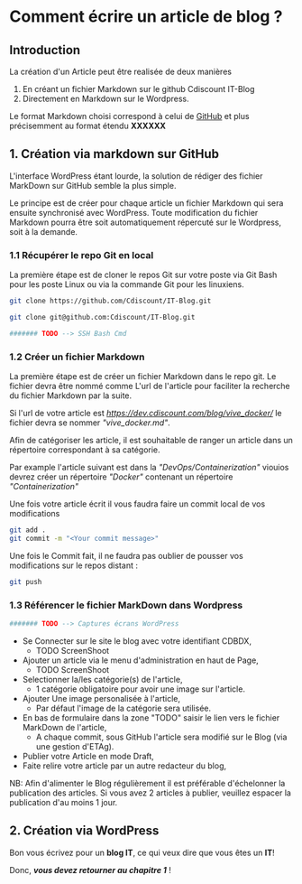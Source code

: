 # Comment écrire un article de blog ?

## Introduction

La création d'un Article peut être realisée de deux manières

1. En créant un fichier Markdown sur le github Cdiscount IT-Blog
1. Directement en Markdown sur le Wordpress.

Le format Markdown choisi correspond à celui de [GitHub](https://guides.github.com/pdfs/markdown-cheatsheet-online.pdf) et plus précisemment au format étendu **XXXXXX**

## 1. Création via markdown sur GitHub

L'interface WordPress étant lourde, la solution de rédiger des fichier MarkDown sur GitHub semble la plus simple.

Le principe est de créer pour chaque article un fichier Markdown qui sera ensuite synchronisé avec WordPress. Toute modification du fichier Markdown pourra être soit automatiquement répercuté sur le Wordpress, soit à la demande.

### 1.1 Récupérer le repo Git en local

La première étape est de cloner le repos Git sur votre poste via Git Bash pour les poste Linux ou via la commande Git pour les linuxiens.

```bash
git clone https://github.com/Cdiscount/IT-Blog.git
```

```bash
git clone git@github.com:Cdiscount/IT-Blog.git
```

```Bash
####### TODO --> SSH Bash Cmd
```

### 1.2 Créer un fichier Markdown

La première étape est de créer un fichier Markdown dans le repo git. Le fichier devra être nommé comme L'url de l'article pour faciliter la recherche du fichier Markdown par la suite.

Si l'url de votre article est *https://dev.cdiscount.com/blog/vive_docker/* le fichier devra se nommer *"vive_docker.md"*.

Afin de catégoriser les article, il est souhaitable de ranger un article dans un répertoire correspondant à sa catégorie.

Par example l'article suivant est dans la *"DevOps/Containerization"* viouios devrez créer un répertoire *"Docker"* contenant un répertoire *"Containerization"*

Une fois votre article écrit il vous faudra faire un commit local de vos modifications

```bash
git add .
git commit -m "<Your commit message>"
```

Une fois le Commit fait, il ne faudra pas oublier de pousser vos modifications sur le repos distant :

```bash
git push
```

### 1.3 Référencer le fichier MarkDown dans Wordpress

``` Bash
####### TODO --> Captures écrans WordPress
```

* Se Connecter sur le site le blog avec votre identifiant CDBDX,
  * TODO ScreenShoot
* Ajouter un article via le menu d'administration en haut de Page,
  * TODO ScreenShoot
* Selectionner la/les catégorie(s) de l'article,
  * 1 catégorie obligatoire pour avoir une image sur l'article.
* Ajouter Une image personalisée à l'article,
  * Par défaut l'image de la catégorie sera utilisée.
* En bas de formulaire dans la zone "TODO"  saisir le lien vers le fichier MarkDown de l'article,
  * A chaque commit, sous GitHub l'article sera modifié sur le Blog (via une gestion d'ETAg).
* Publier votre Article en mode Draft,
* Faite relire votre article par un autre redacteur du blog,

NB: Afin d'alimenter le Blog régulièrement il est préférable d'échelonner la publication des articles. Si vous avez 2 articles à publier, veuillez espacer la publication d'au moins 1 jour.

## 2. Création via WordPress

Bon vous écrivez pour un __blog IT__, ce qui veux dire que vous êtes un __IT__!

Donc, **_vous devez retourner au chapitre 1_** !